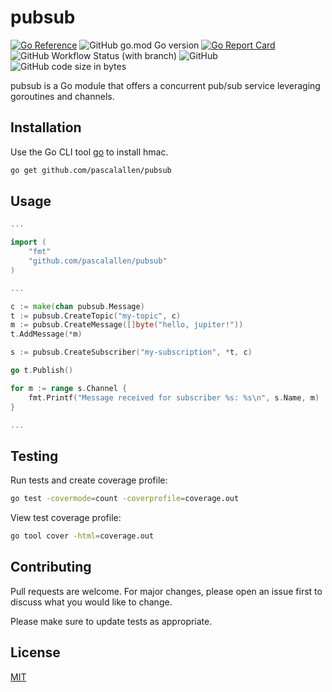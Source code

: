# pubsub

[![Go Reference](https://pkg.go.dev/badge/github.com/pascalallen/pubsub.svg)](https://pkg.go.dev/github.com/pascalallen/pubsub)
![GitHub go.mod Go version](https://img.shields.io/github/go-mod/go-version/pascalallen/pubsub)
[![Go Report Card](https://goreportcard.com/badge/github.com/pascalallen/pubsub)](https://goreportcard.com/report/github.com/pascalallen/pubsub)
![GitHub Workflow Status (with branch)](https://img.shields.io/github/actions/workflow/status/pascalallen/pubsub/go.yml?branch=main)
![GitHub](https://img.shields.io/github/license/pascalallen/pubsub)
![GitHub code size in bytes](https://img.shields.io/github/languages/code-size/pascalallen/pubsub)

pubsub is a Go module that offers a concurrent pub/sub service leveraging goroutines and channels.

## Installation

Use the Go CLI tool [go](https://go.dev/dl/) to install hmac.

```bash
go get github.com/pascalallen/pubsub
```

## Usage

```go
...

import (
    "fmt"
    "github.com/pascalallen/pubsub"
)

...

c := make(chan pubsub.Message)
t := pubsub.CreateTopic("my-topic", c)
m := pubsub.CreateMessage([]byte("hello, jupiter!"))
t.AddMessage(*m)

s := pubsub.CreateSubscriber("my-subscription", *t, c)

go t.Publish()

for m := range s.Channel {
	fmt.Printf("Message received for subscriber %s: %s\n", s.Name, m)
}

...
```

## Testing

Run tests and create coverage profile:

```bash
go test -covermode=count -coverprofile=coverage.out
```

View test coverage profile:

```bash
go tool cover -html=coverage.out
```

## Contributing

Pull requests are welcome. For major changes, please open an issue first
to discuss what you would like to change.

Please make sure to update tests as appropriate.

## License

[MIT](LICENSE)
